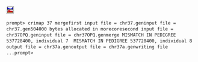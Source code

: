 [![](Pictures/dataftsm.gif)](datafrmt.html#ex3.1)

    prompt> crimap 37 mergefirst input file = chr37.geninput file = chr37.gen504000 bytes allocated in morecoresecond input file = chr37OPQ.geninput file = chr37OPQ.genmerge MISMATCH IN PEDIGREE 537728400, individual 7  MISMATCH IN PEDIGREE 537728400, individual 8 output file = chr37a.genoutput file = chr37a.genwriting file ...prompt>
